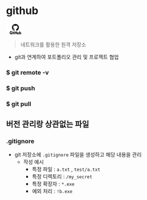 # github

<img src="github.assets/githubhub.png" alt="githubhub" style="zoom:5%;" /> 

> 네트워크를 활용한 원격 저장소

- git과 연계하여 포트폴리오 관리 및 프로젝트 협업

### $ git remote -v



### $ git push



### $ git pull



## 버전 관리랑 상관없는 파일

### .gitignore

- git 저장소에 `.gitignore` 파일을 생성하고 해당 내용을 관리
  - 작성 예시
    - 특정 파일 : `a.txt` , `test/a.txt`
    - 특정 디렉토리 : `/my_secret`
    - 특정 확장자 : `*.exe`
    - 예외 처리 : `!b.exe`